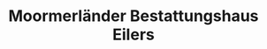 ---
title: "Moormerländer Bestattungshaus Eilers"
url: /moormerland/moormerlaender-bestattungshaus-eilers/
shop: Bestattungen
---